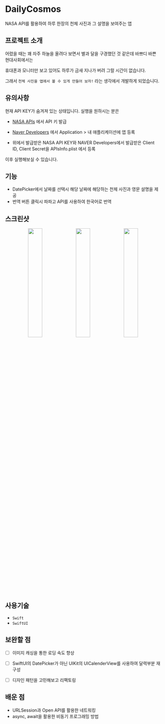 # DailyCosmos
NASA API를 활용하여 하루 한장의 천체 사진과 그 설명을 보여주는 앱



## 프로젝트 소개

어렸을 때는 꽤 자주 하늘을 올려다 보면서 별과 달을 구경했던 것 같은데 바쁘디 바쁜 현대사회에서는

휴대폰과 모니터만 보고 있어도 하루가 금새 지나가 버려 그럴 시간이 없습니다.

그래서 `천체 사진을 앱에서 볼 수 있게 만들어 보자!` 라는 생각에서 개발하게 되었습니다.



## 유의사항

현재 API KEY가 숨겨져 있는 상태입니다. 실행을 원하시는 분은

- [NASA APIs](https://api.nasa.gov/index.html#browseAPI) 에서 API 키 발급

- [Naver Developers](https://developers.naver.com/main/) 에서 Application > 내 애플리케이션에 앱 등록

- 위에서 발급받은 NASA API KEY와 NAVER Developers에서 발급받은 Client ID, Client Secret을 APIsInfo.plist 에서 등록 

이후 실행해보실 수 있습니다.



## 기능

- DatePicker에서 날짜를 선택시 해당 날짜에 해당하는 천체 사진과 영문 설명을 제공
- 번역 버튼 클릭시 파파고 API를 사용하여 한국어로 번역



## 스크린샷

<p align="center" width="100%">

<img src="https://user-images.githubusercontent.com/19788294/205105768-6b69e567-d064-484f-ac29-2d577a2fe04d.png" width="30%">

<img src="https://user-images.githubusercontent.com/19788294/205106005-0f913ff6-b119-42f2-bbe3-acd09d8cf6b6.png" width="30%">

<img src ="https://user-images.githubusercontent.com/19788294/205106030-6a9bc4b5-1a22-479e-8852-fed8346f4712.png" width=30%>

</p>


## 사용기술

- `Swift`
-  `SwiftUI`



## 보완할 점

- [ ] 이미지 캐싱을 통한 로딩 속도 향상
- [ ] SwiftUI의 DatePicker가 아닌 UIKit의 UICalenderView를 사용하여 달력부분 재구성
- [ ] 디자인 패턴을 고민해보고 리팩토링



## 배운 점

- URLSession과 Open API를 활용한 네트워킹
- async, await을 활용한 비동기 프로그래밍 방법






